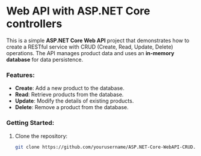 # Web API with ASP.NET Core controllers
This is a simple **ASP.NET Core Web API** project that demonstrates how to create a RESTful service with CRUD (Create, Read, Update, Delete) operations. The API manages product data and uses an **in-memory database** for data persistence. 

### Features:
- **Create**: Add a new product to the database.
- **Read**: Retrieve products from the database.
- **Update**: Modify the details of existing products.
- **Delete**: Remove a product from the database.

### Getting Started:
1. Clone the repository:
   ```bash
   git clone https://github.com/yourusername/ASP.NET-Core-WebAPI-CRUD.git

